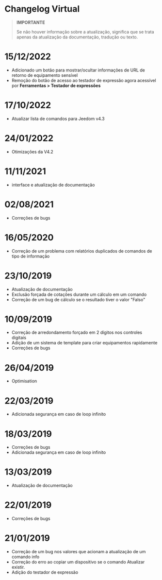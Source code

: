 # Changelog Virtual

>**IMPORTANTE**
>
>Se não houver informação sobre a atualização, significa que se trata apenas da atualização da documentação, tradução ou texto.

# 15/12/2022

- Adicionado um botão para mostrar/ocultar informações de URL de retorno de equipamento sensível
- Remoção do botão de acesso ao testador de expressão agora acessível por **Ferramentas > Testador de expressões**

# 17/10/2022

- Atualizar lista de comandos para Jeedom v4.3

# 24/01/2022

- Otimizações da V4.2

# 11/11/2021

- interface e atualização de documentação

# 02/08/2021

- Correções de bugs

# 16/05/2020

- Correção de um problema com relatórios duplicados de comandos de tipo de informação

# 23/10/2019

- Atualização de documentação
- Exclusão forçada de cotações durante um cálculo em um comando
- Correção de um bug de cálculo se o resultado tiver o valor "Falso"

# 10/09/2019

- Correção de arredondamento forçado em 2 dígitos nos controles digitais
- Adição de um sistema de template para criar equipamentos rapidamente
- Correções de bugs

# 26/04/2019

- Optimisation

# 22/03/2019

- Adicionada segurança em caso de loop infinito

# 18/03/2019

- Correções de bugs
- Adicionada segurança em caso de loop infinito

# 13/03/2019

- Atualização de documentação

# 22/01/2019

- Correções de bugs

# 21/01/2019

- Correção de um bug nos valores que acionam a atualização de um comando info
- Correção do erro ao copiar um dispositivo se o comando Atualizar existir.
- Adição do testador de expressão
